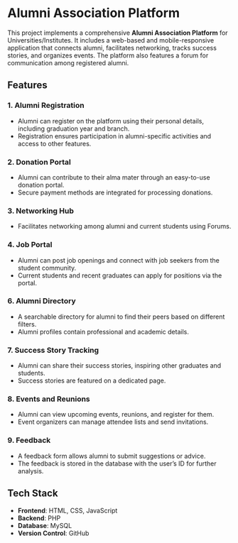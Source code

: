 # Alumni Association Platform

This project implements a comprehensive **Alumni Association Platform** for Universities/Institutes. It includes a web-based and mobile-responsive application that connects alumni, facilitates networking, tracks success stories, and organizes events. The platform also features a forum for communication among registered alumni.

## Features

### 1. Alumni Registration
- Alumni can register on the platform using their personal details, including graduation year and branch.
- Registration ensures participation in alumni-specific activities and access to other features.

### 2. Donation Portal
- Alumni can contribute to their alma mater through an easy-to-use donation portal.
- Secure payment methods are integrated for processing donations.

### 3. Networking Hub
- Facilitates networking among alumni and current students using Forums.

### 4. Job Portal
- Alumni can post job openings and connect with job seekers from the student community.
- Current students and recent graduates can apply for positions via the portal.

### 6. Alumni Directory
- A searchable directory for alumni to find their peers based on different filters.
- Alumni profiles contain professional and academic details.

### 7. Success Story Tracking
- Alumni can share their success stories, inspiring other graduates and students.
- Success stories are featured on a dedicated page.

### 8. Events and Reunions
- Alumni can view upcoming events, reunions, and register for them.
- Event organizers can manage attendee lists and send invitations.

### 9. Feedback
- A feedback form allows alumni to submit suggestions or advice.
- The feedback is stored in the database with the user’s ID for further analysis.
  
## Tech Stack

- **Frontend**: HTML, CSS, JavaScript
- **Backend**: PHP
- **Database**: MySQL
- **Version Control**: GitHub
